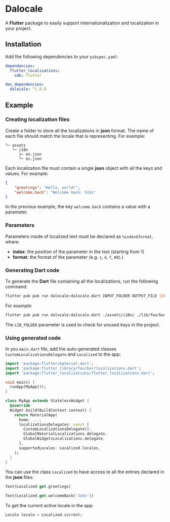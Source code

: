 # Dalocale

A **Flutter** package to easily support internationalization and localization in your project.

## Installation

Add the following dependencies to your `pubspec.yaml`:

```yaml
dependencies: 
  flutter_localizations: 
    sdk: flutter 

dev_dependencies:
  dalocale: ^1.8.0
```

## Example

### Creating localization files

Create a folder to store all the localizations in **json** format. The name of each file should match the locale that is representing. For example:

```
└─ assets
   └─ i18n
      ├─ en.json
      └─ es.json
```

Each localization file must contain a single **json** object with all the keys and values. For example:

```json
{
    "greetings": "Hello, world!",
    "welcome.back": "Welcome back: %1$s"
}
```

In the previous example, the key `welcome.back` contains a value with a parameter.

### Parameters

Parameters inside of localized text must be declared as `%index$format`, where:

* **index**: the position of the parameter in the text (starting from 1)
* **format**: the format of the parameter (e.g. `s`, `d`, `f`, etc.)

### Generating Dart code

To generate the **Dart** file containing all the localizations, run the following command:

```bash
flutter pub pub run dalocale:dalocale.dart INPUT_FOLDER OUTPUT_FILE [DEFAULT_LOCALE] [LIB_FOLDER]
```

For example:

```bash
flutter pub pub run dalocale:dalocale.dart ./assets/i18n/ ./lib/foo/bar/localizations.dart en ./lib
```

The `LIB_FOLDER` parameter is used to check for unused keys in the project.

### Using generated code

In you `main.dart` file, add the auto-generated classes `CustomLocalizationsDelegate` and `Localized` to the app:

```dart
import 'package:flutter/material.dart';
import 'package:flutter_library/foo/bar/localizations.dart';
import 'package:flutter_localizations/flutter_localizations.dart';

void main() {
  runApp(MyApp());
}

class MyApp extends StatelessWidget {
  @override
  Widget build(BuildContext context) {
    return MaterialApp(
      home: ...,
      localizationsDelegates: const [
        CustomLocalizationsDelegate(),
        GlobalMaterialLocalizations.delegate,
        GlobalWidgetsLocalizations.delegate,
      ],
      supportedLocales: Localized.locales,
    );
  }
}
```

You can use the class `Localized` to have access to all the entries declared in the **json** files:

```dart
Text(Localized.get.greetings)
```

```dart
Text(Localized.get.welcomeBack('John'))
```

To get the current active locale in the app:

```dart
Locale locale = Localized.current;
```